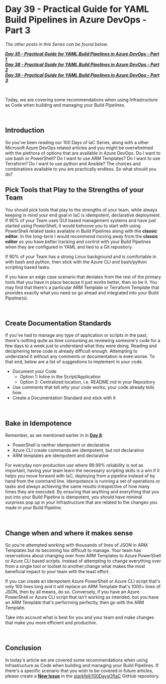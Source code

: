 # Day 39 - Practical Guide for YAML Build Pipelines in Azure DevOps - Part 3

*The other posts in this Series can be found below.*

***[Day 35 - Practical Guide for YAML Build Pipelines in Azure DevOps - Part 1](./day.35.building.a.practical.yaml.pipeline.part.1.md)***</br>
***[Day 38 - Practical Guide for YAML Build Pipelines in Azure DevOps - Part 2](./day.38.building.a.practical.yaml.pipeline.part.2.md)***</br>
***[Day 39 - Practical Guide for YAML Build Pipelines in Azure DevOps - Part 3](./day.39.building.a.practical.yaml.pipeline.part.3.md)***</br>

</br>

Today, we are covering some recommendations when using Infrastructure as Code when building and managing your Build Pipelines.

</br>

## Introduction

So you've been reading our 100 Days of IaC Series, along with a other Microsoft Azure DevOps related articles and you might be overwhelmed with the plethora of options that are available in Azure DevOps. Do I want to use bash or PowerShell? Do I want to use ARM Templates? Do I want to use Terraform? Do I want to use python and Ansible? The choices and combinations available to you are practically endless. So what should you do?

## Pick Tools that Play to the Strengths of your Team

You should pick tools that play to the strengths of your team, while always keeping in mind your end goal in IaC is idempotent, declarative deployment.
If 90% of your Team uses GUI based management systems and have just started using PowerShell, it would behoove you to start with using PowerShell related tasks available in Build Pipelines along with the **classic editor**. In the long-term I would recommend moving away from the **classic editor** so you have better tracking and control with your Build Pipelines when they are configured in YAML and tied to a Git repository.

If 90% of your Team has a strong Linux background and is comfortable in with bash and python, then stick with the Azure CLI and bash/python scripting based tasks.

If you have an edge case scenario that deviates from the rest of the primary tools that you have in place because it just works better, then so be it. You may find that there's a particular ARM Template or Terraform Template that provides exactly what you need so go ahead and integrated into your Build Pipeline(s).

</br>

## Create Documentation Standards

If you've had to manage any type of application or scripts in the past; there's nothing quite as time consuming as reviewing someone's code for a few days to a week just to understand what they were doing. Reading and deciphering terse code is already difficult enough. Attempting to understand it without any comments or documentation is even worse. To that end, below are a list of suggestions to implement in your code.

* Document your Code
  * Option 1: Inline in the Script/Application
  * Option 2: Centralized location, i.e. README.md in your Repository
* Use comments that tell *why* your code works; your code already tells *how*.
* Create a Documentation Standard and stick with it

</br>

## Bake in Idempotence

Remember, as we mentioned earlier in in **[Day 8](./article/../day.8.deploy.tech.comparison.md)**:

* PowerShell is neither idempotent or declarative
* Azure CLI create commands are idempotent, but not declarative
* ARM templates are idempotent and declarative

For everyday non-production use where 99.99% reliability is not as important, having your team learn the necessary scripting skills is a win if it helps you move forward with IaC, deploying from a pipeline instead of by hand from the command line.
Idempotence is running a set of operations or tasks and always achieving the same results irrespective of how many times they are executed. By ensuring that anything and everything that you put into your Build Pipeline is idempotent, you should have minimal surprises pop up in your Infrastructure that are related to the changes you made in your Build Pipeline.

</br>

## Change when and where it makes sense

So you're attempted working with thousands of lines of JSON in ARM Templates but its becoming too difficult to manage. Your team has reservations about changing over from ARM Templates to Azure PowerShell or Azure CLI based scripts. Instead of attempting to change everything over from a single tool or toolset to another;change what makes the most beneficial impact to your team with the least effort.

If you can create an idempotent Azure PowerShell or Azure CLI script that's only 100 lines long and it will replace an ARM Template that's 1000+ lines of JSON, then by all means, do so. Conversely, if you have an Azure PowerShell or Azure CLI script that isn't working as intended, but you have an ARM Template that's performing perfectly, then go with the ARM Template.

Take into account what is best for you and your team and make changes that make you more efficient and productive.

</br>

## Conclusion

In today's article we are covered some recommendations when using Infrastructure as Code when building and managing your Build Pipelines. If there's a specific scenario that you wish to be covered in future articles, please create a **[New Issue](https://github.com/starkfell/100DaysOfIaC/issues)** in the [starkfell/100DaysOfIaC](https://github.com/starkfell/100DaysOfIaC/) GitHub repository.
